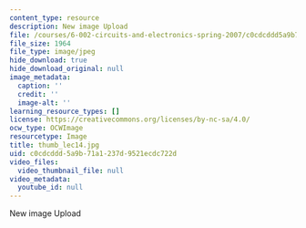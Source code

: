 ```yaml
---
content_type: resource
description: New image Upload
file: /courses/6-002-circuits-and-electronics-spring-2007/c0cdcddd5a9b71a1237d9521ecdc722d_thumb_lec14.jpg
file_size: 1964
file_type: image/jpeg
hide_download: true
hide_download_original: null
image_metadata:
  caption: ''
  credit: ''
  image-alt: ''
learning_resource_types: []
license: https://creativecommons.org/licenses/by-nc-sa/4.0/
ocw_type: OCWImage
resourcetype: Image
title: thumb_lec14.jpg
uid: c0cdcddd-5a9b-71a1-237d-9521ecdc722d
video_files:
  video_thumbnail_file: null
video_metadata:
  youtube_id: null
---
```

New image Upload